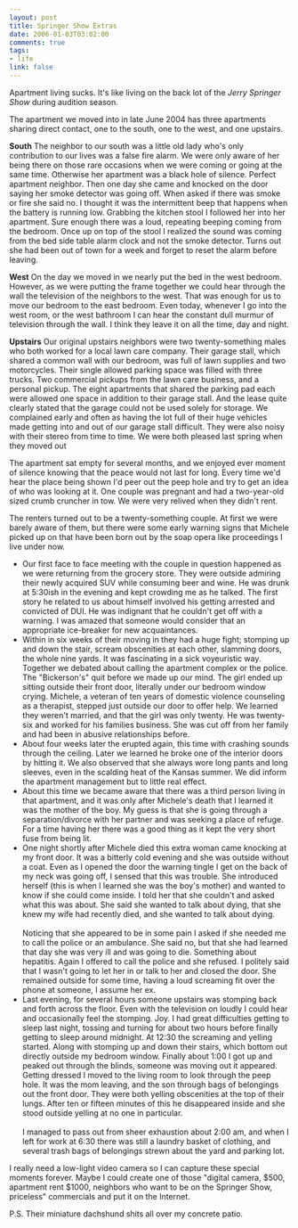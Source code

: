 ```yaml
--- 
layout: post
title: Springer Show Extras
date: 2006-01-03T03:02:00
comments: true
tags:
- life
link: false
---
```

Apartment living sucks. It's like living on the back lot of the _Jerry Springer Show_ during audition season.

The apartment we moved into in late June 2004 has three apartments sharing direct contact, one to the south, one to the west, and one upstairs.

<strong>South</strong>
The neighbor to our south was a little old lady who's only contribution to our lives was a false fire alarm. We were only aware of her being there on those rare occasions when we were coming or going at the same time. Otherwise her apartment was a black hole of silence. Perfect apartment neighbor. Then one day she came and knocked on the door saying her smoke detector was going off. When asked if there was smoke or fire she said no. I thought it was the intermittent beep that happens when the battery is running low. Grabbing the kitchen stool I followed her into her apartment. Sure enough there was a loud, repeating beeping coming from the bedroom. Once up on top of the stool I realized the sound was coming from the bed side table alarm clock and not the smoke detector. Turns out she had been out of town for a week and forget to reset the alarm before leaving.

<strong>West</strong>
On the day we moved in we nearly put the bed in the west bedroom. However, as we were putting the frame together we could hear through the wall the television of the neighbors to the west. That was enough for us to move our bedroom to the east bedroom. Even today, whenever I go into the west room, or the west bathroom I can hear the constant dull murmur of television through the wall. I think they leave it on all the time, day and night.

<strong>Upstairs</strong>
Our original upstairs neighbors were two twenty-something males who both worked for a local lawn care company. Their garage stall, which shared a common wall with our bedroom, was full of lawn supplies and two motorcycles. Their single allowed parking space was filled with three trucks. Two commercial pickups from the lawn care business, and a personal pickup. The eight apartments that shared the parking pad each were allowed one space in addition to their garage stall. And the lease quite clearly stated that the garage could not be used solely for storage. We complained early and often as having the lot full of their huge vehicles made getting into and out of our garage stall difficult. They were also noisy with their stereo from time to time. We were both pleased last spring when they moved out

The apartment sat empty for several months, and we enjoyed ever moment of silence knowing that the peace would not last for long. Every time we'd hear the place being shown I'd peer out the peep hole and try to get an idea of who was looking at it. One couple was pregnant and had a two-year-old sized crumb cruncher in tow. We were very relived when they didn't rent.

The renters turned out to be a twenty-something couple. At first we were barely aware of them, but there were some early warning signs that Michele picked up on that have been born out by the soap opera like proceedings I live under now.

<ul>
<li class="il">Our first face to face meeting with the couple in question happened as we were returning from the grocery store. They were outside admiring their newly acquired SUV while consuming beer and wine. He was drunk at 5:30ish in the evening and kept crowding me as he talked. The first story he related to us about himself involved his getting arrested and convicted of DUI. He was indignant that he couldn't get off with a warning. I was amazed that someone would consider that an appropriate ice-breaker for new acquaintances. </li>

<li class="il">Within in six weeks of their moving in they had a huge fight; stomping up and down the stair, scream obscenities at each other, slamming doors, the whole nine yards. It was fascinating in a sick voyeuristic way. Together we debated about calling the apartment complex or the police. The "Bickerson's" quit before we made up our mind. The girl ended up sitting outside their front door, literally under our bedroom window crying. Michele, a veteran of ten years of domestic violence counseling as a therapist, stepped just outside our door to offer help. We learned they weren't married, and that the girl was only twenty. He was twenty-six and worked for his families business. She was cut off from her family and had been in abusive relationships before.</li>

<li class="il">About four weeks later the erupted again, this time with crashing sounds through the ceiling. Later we learned he broke one of the interior doors by hitting it. We also observed that she always wore long pants and long sleeves, even in the scalding heat of the Kansas summer.  We did inform the apartment management but to little real effect. </li>

<li class="il">About this time we became aware that there was a third person living in that apartment, and it was only after Michele's death that I learned it was the mother of the boy. My guess is that she is going through a separation/divorce with her partner and was seeking a place of refuge. For a time having her there was a good thing as it kept the very short fuse from being lit.</li>

<li class="il">One night shortly after Michele died this extra woman came knocking at my front door. It was a bitterly cold evening and she was outside without a coat. Even as I opened the door the warning tingle I get on the back of my neck was going off, I sensed that this was trouble. She introduced herself (this is when I learned she was the boy's mother) and wanted to know if she could come inside. I told her that she couldn't and asked what this was about. She said she wanted to talk about dying, that she knew my wife had recently died, and she wanted to talk about dying. <br /><br />Noticing that she appeared to be in some pain I asked if she needed me to call the police or an ambulance. She said no, but that she had learned that day she was very ill and was going to die. Something about hepatitis. Again I offered to call the police and she refused. I politely said that I wasn't going to let her in or talk to her and closed the door. She remained outside for some time, having a loud screaming fit over the phone at someone, I assume her ex. </li>

<li class="il">Last evening, for several hours someone upstairs was stomping back and forth across the floor. Even with the television on loudly I could hear and occasionally feel the stomping. Joy. I had great difficulties getting to sleep last night, tossing and turning for about two hours before finally getting to sleep around midnight. At 12:30 the screaming and yelling started. Along with stomping up and down their stairs, which bottom out directly outside my bedroom window. Finally about 1:00 I got up and peaked out through the blinds, someone was moving out it appeared. Getting dressed I moved to the living room to look through the peep hole. It was the mom leaving, and the son through bags of belongings out the front door. They were both yelling obscenities at the top of their lungs. After ten or fifteen minutes of this he disappeared inside and she stood outside yelling at no one in particular.<br /><br />I managed to pass out from sheer exhaustion about 2:00 am, and when I left for work at 6:30 there was still a laundry basket of clothing, and several trash bags of belongings strewn about the yard and parking lot. </li>
</ul>

I really need a low-light video camera so I can capture these special moments forever. Maybe I could create one of those "digital camera, $500, apartment rent $1000, neighbors who want to be on the Springer Show, priceless" commercials and put it on the Internet.

P.S. Their miniature dachshund shits all over my concrete patio.

